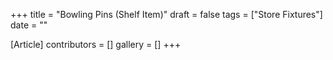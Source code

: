 +++
title = "Bowling Pins (Shelf Item)"
draft = false
tags = ["Store Fixtures"]
date = ""

[Article]
contributors = []
gallery = []
+++